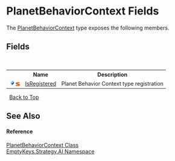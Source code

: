 # PlanetBehaviorContext Fields
 

The <a href="T_EmptyKeys_Strategy_AI_PlanetBehaviorContext">PlanetBehaviorContext</a> type exposes the following members.


## Fields
&nbsp;<table><tr><th></th><th>Name</th><th>Description</th></tr><tr><td>![Public field](media/pubfield.gif "Public field")![Static member](media/static.gif "Static member")</td><td><a href="F_EmptyKeys_Strategy_AI_PlanetBehaviorContext_IsRegistered">IsRegistered</a></td><td>
Planet Behavior Context type registration</td></tr></table>&nbsp;
<a href="#planetbehaviorcontext-fields">Back to Top</a>

## See Also


#### Reference
<a href="T_EmptyKeys_Strategy_AI_PlanetBehaviorContext">PlanetBehaviorContext Class</a><br /><a href="N_EmptyKeys_Strategy_AI">EmptyKeys.Strategy.AI Namespace</a><br />